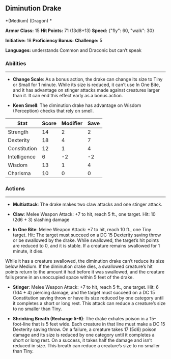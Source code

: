 ## Diminution Drake
*(Medium) (Dragon) *

**Armor Class:** 15
**Hit Points:** 71 (13d8+13)
**Speed:** {"fly": 60, "walk": 30}

**Initiative:** 18
**Proficiency Bonus:**
**Challenge:** 5

**Languages:** understands Common and Draconic but can’t speak

### Abilities
 --- 
- **Change Scale**: As a bonus action, the drake can change its size to Tiny or Small for 1 minute. While its size is reduced, it can’t use In One Bite, and it has advantage on stinger attacks made against creatures larger than it. It can end this effect early as a bonus action.

- **Keen Smell**: The diminution drake has advantage on Wisdom (Perception) checks that rely on smell.



| Stat | Score | Modifier | Save |
| ---- | ---- | ---- | ---- |
| Strength | 14 | 2 | 2 |
| Dexterity | 18 | 4 | 7 |
| Constitution | 12 | 1 | 4 |
| Intelligence | 6 | -2 | -2 |
| Wisdom | 13 | 1 | 4 |
| Charisma | 10 | 0 | 0 |

### Actions
 --- 
- **Multiattack**: The drake makes two claw attacks and one stinger attack.

- **Claw**: Melee Weapon Attack: +7 to hit, reach 5 ft., one target. Hit: 10 (2d6 + 3) slashing damage

- **In One Bite**: Melee Weapon Attack: +7 to hit, reach 10 ft., one Tiny target. Hit: The target must succeed on a DC 15 Dexterity saving throw or be swallowed by the drake. While swallowed, the target’s hit points are reduced to 0, and it is stable. If a creature remains swallowed for 1 minute, it dies.

While it has a creature swallowed, the diminution drake can’t reduce its size below Medium. If the diminution drake dies, a swallowed creature’s hit points return to the amount it had before it was swallowed, and the creature falls prone in an unoccupied space within 5 feet of the drake.

- **Stinger**: Melee Weapon Attack: +7 to hit, reach 5 ft., one target. Hit: 6 (1d4 + 4) piercing damage, and the target must succeed on a DC 15 Constitution saving throw or have its size reduced by one category until it completes a short or long rest. This attack can reduce a creature’s size to no smaller than Tiny.

- **Shrinking Breath (Recharge 5-6)**: The drake exhales poison in a 15-foot-line that is 5 feet wide. Each creature in that line must make a DC 15 Dexterity saving throw. On a failure, a creature takes 17 (5d6) poison damage and its size is reduced by one category until it completes a short or long rest. On a success, it takes half the damage and isn’t reduced in size. This breath can reduce a creature’s size to no smaller than Tiny.

